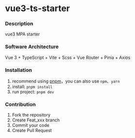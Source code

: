 # vue3-ts-starter

### Description
vue3 MPA starter

### Software Architecture
Vue 3 + TypeScript + Vite + Scss + Vue Router + Pinia + Axios

### Installation

1. recommend using [pnpm](https://pnpm.io/installation)，you can also use ```npm```、```yarn```
2. install:  ```pnpm install```
3. run project: ```pnpm dev```

### Contribution

1.  Fork the repository
2.  Create Feat_xxx branch
3.  Commit your code
4.  Create Pull Request